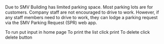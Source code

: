 Due to SMV Building has limited parking space. Most parking lots are for
customers. Company staff are not encouraged to drive to work. However, if any staff members need to
drive to work, they can lodge a parking request via the SMV Parking Request (SPR) web app.

To run put input in home page
To print the list click print
To delete click delete button
